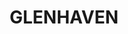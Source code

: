 ---
lastmod: '2025-04-06T06:05:20+00:00'
latitude: -33.656984
layout: suburb
longitude: 150.974528
postcode: '2156'
state: NSW
title: GLENHAVEN
url: /nsw/glenhaven/
---